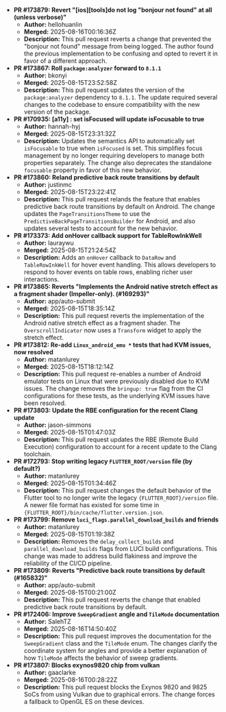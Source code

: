 - **PR #173879: Revert "[ios][tools]do not log "bonjour not found" at all (unless verbose)"**
  - **Author:** hellohuanlin
  - **Merged:** 2025-08-16T00:16:36Z
  - **Description:** This pull request reverts a change that prevented the "bonjour not found" message from being logged. The author found the previous implementation to be confusing and opted to revert it in favor of a different approach.
- **PR #173867: Roll `package:analyzer` forward to `8.1.1`**
  - **Author:** bkonyi
  - **Merged:** 2025-08-15T23:52:58Z
  - **Description:** This pull request updates the version of the `package:analyzer` dependency to `8.1.1`. The update required several changes to the codebase to ensure compatibility with the new version of the package.
- **PR #170935: [a11y] : set isFocused will update isFocusable to true**
  - **Author:** hannah-hyj
  - **Merged:** 2025-08-15T23:31:32Z
  - **Description:** Updates the semantics API to automatically set `isFocusable` to true when `isFocused` is set. This simplifies focus management by no longer requiring developers to manage both properties separately. The change also deprecates the standalone `focusable` property in favor of this new behavior.
- **PR #173860: Reland predictive back route transitions by default**
  - **Author:** justinmc
  - **Merged:** 2025-08-15T23:22:41Z
  - **Description:** This pull request relands the feature that enables predictive back route transitions by default on Android. The change updates the `PageTransitionsTheme` to use the `PredictiveBackPageTransitionsBuilder` for Android, and also updates several tests to account for the new behavior.
- **PR #173373: Add onHover callback support for TableRowInkWell**
  - **Author:** lauraywu
  - **Merged:** 2025-08-15T21:24:54Z
  - **Description:** Adds an `onHover` callback to `DataRow` and `TableRowInkWell` for hover event handling. This allows developers to respond to hover events on table rows, enabling richer user interactions.
- **PR #173865: Reverts "Implements the Android native stretch effect as a fragment shader (Impeller-only). (#169293)"**
  - **Author:** app/auto-submit
  - **Merged:** 2025-08-15T18:35:14Z
  - **Description:** This pull request reverts the implementation of the Android native stretch effect as a fragment shader. The `OverscrollIndicator` now uses a `Transform` widget to apply the stretch effect.
- **PR #173812: Re-add `Linux_android_emu *` tests that had KVM issues, now resolved**
  - **Author:** matanlurey
  - **Merged:** 2025-08-15T18:12:14Z
  - **Description:** This pull request re-enables a number of Android emulator tests on Linux that were previously disabled due to KVM issues. The change removes the `bringup: true` flag from the CI configurations for these tests, as the underlying KVM issues have been resolved.
- **PR #173803: Update the RBE configuration for the recent Clang update**
  - **Author:** jason-simmons
  - **Merged:** 2025-08-15T01:47:03Z
  - **Description:** This pull request updates the RBE (Remote Build Execution) configuration to account for a recent update to the Clang toolchain.
- **PR #172793: Stop writing legacy `FLUTTER_ROOT/version` file (by default?)**
  - **Author:** matanlurey
  - **Merged:** 2025-08-15T01:34:46Z
  - **Description:** This pull request changes the default behavior of the Flutter tool to no longer write the legacy `{FLUTTER_ROOT}/version` file. A newer file format has existed for some time in `{FLUTTER_ROOT}/bin/cache/flutter.version.json`.
- **PR #173799: Remove `luci_flags.parallel_download_builds` and friends**
  - **Author:** matanlurey
  - **Merged:** 2025-08-15T01:19:38Z
  - **Description:** Removes the `delay_collect_builds` and `parallel_download_builds` flags from LUCI build configurations. This change was made to address build flakiness and improve the reliability of the CI/CD pipeline.
- **PR #173809: Reverts "Predictive back route transitions by default (#165832)"**
  - **Author:** app/auto-submit
  - **Merged:** 2025-08-15T00:21:00Z
  - **Description:** This pull request reverts the change that enabled predictive back route transitions by default.
- **PR #172406: Improve `SweepGradient` angle and `TileMode` documentation**
  - **Author:** SalehTZ
  - **Merged:** 2025-08-16T14:50:40Z
  - **Description:** This pull request improves the documentation for the `SweepGradient` class and the `TileMode` enum. The changes clarify the coordinate system for angles and provide a better explanation of how `TileMode` affects the behavior of sweep gradients.
- **PR #173807: Blocks exynos9820 chip from vulkan**
  - **Author:** gaaclarke
  - **Merged:** 2025-08-16T00:28:22Z
  - **Description:** This pull request blocks the Exynos 9820 and 9825 SoCs from using Vulkan due to graphical errors. The change forces a fallback to OpenGL ES on these devices.
